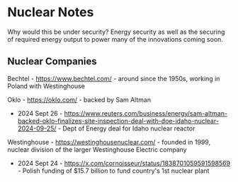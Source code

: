 # Nuclear Notes

Why would this be under security? Energy security as well as the securing of required energy output to power many of the innovations coming soon.

## Nuclear Companies

Bechtel - https://www.bechtel.com/ - around since the 1950s, working in Poland with Westinghouse

Oklo - https://oklo.com/ - backed by Sam Altman
- 2024 Sept 26 - https://www.reuters.com/business/energy/sam-altman-backed-oklo-finalizes-site-inspection-deal-with-doe-idaho-nuclear-2024-09-25/ - Dept of Energy deal for Idaho nuclear reactor

Westinghouse - https://westinghousenuclear.com/ - founded in 1999, nuclear division of the larger Westinghouse Electric company
- 2024 Sept 24 - https://x.com/cornoisseur/status/1838701059591598569 - Polish funding of $15.7 billion to fund country's 1st nuclear plant

